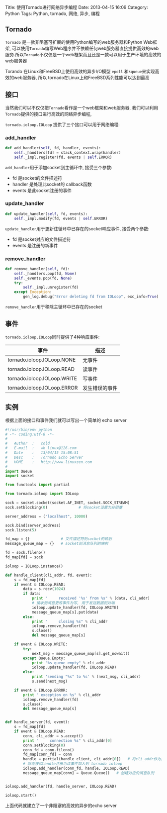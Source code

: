 Title: 使用Tornado进行网络异步编程
Date: 2013-04-15 16:09
Category: Python
Tags: Python, tornado, 网络, 异步, 编程

## Tornado
`Tornado` 是一款非阻塞可扩展的使用Python编写的web服务器和Python Web框架, 可以使用`Tornado`编写Web程序并不依赖任何web服务器直接提供高效的web服务.所以`Tornado`不仅仅是一个web框架而且还是一款可以用于生产环境的高效的web服务器

Torando 在Linux和FreeBSD上使用高效的异步I/O模型 `epoll` 和`kqueue`来实现高效的web服务器, 所以 tornado在Linux上和FreeBSD系列性能可以达到最高

## 接口
当然我们可以不仅仅把`Tornado`看作是一个web框架和web服务器, 我们可以利用`Tornado`提供的接口进行高效的网络异步编程,

`tornado.ioloop.IOLoop` 提供了三个接口可以用于网络编程:

### add_handler
```python
def add_handler(self, fd, handler, events):
    self._handlers[fd] = stack_context.wrap(handler)
    self._impl.register(fd, events | self.ERROR)
```

`add_handler`用于添加socket到主循环中, 接受三个参数:
* fd 是socket的文件描述符
* handler 是处理此socket的 callback函数
* events 是此socket注册的事件

### update_handler
```python
def update_handler(self, fd, events):
    self._impl.modify(fd, events | self.ERROR)
```
`update_handler`用于更新住循环中已存在的socket响应事件, 接受两个参数:
* fd 是socket对应的文件描述符
* events 是注册的新事件

### remove_handler
```python
def remove_handler(self, fd):
    self._handlers.pop(fd, None)
    self._events.pop(fd, None)
    try:
        self._impl.unregister(fd)
    except Exception:
        gen_log.debug("Error deleting fd from IOLoop", exc_info=True)
```
`remove_handler`用于移除主循环中已存在的socket

## 事件
`tornado.ioloop.IOLoop`同时提供了4种响应事件:

事件                       |       描述
-------------------------- | --------------
tornado.ioloop.IOLoop.NONE |    无事件
tornado.ioloop.IOLoop.READ |    读事件
tornado.ioloop.IOLoop.WRITE |    写事件
tornado.ioloop.IOLoop.ERROR |   发生错误的事件

## 实例
根据上面的接口和事件我们就可以写出一个简单的 echo server
```python
#!/usr/bin/env python
# -*- coding:utf-8 -*-
#
#   Author  :   cold
#   E-mail  :   wh_linux@126.com
#   Date    :   13/04/15 15:08:51
#   Desc    :   Tornado Echo Server
#   HOME    :   http://www.linuxzen.com
#
import Queue
import socket

from functools import partial

from tornado.ioloop import IOLoop

sock = socket.socket(socket.AF_INET, socket.SOCK_STREAM)
sock.setblocking(0)              # 将socket设置为非阻塞

server_address = ("localhost", 10000)

sock.bind(server_address)
sock.listen(5)

fd_map = {}              # 文件描述符到socket的映射
message_queue_map = {}   # socket到消息队列的映射

fd = sock.fileno()
fd_map[fd] = sock

ioloop = IOLoop.instance()

def handle_client(cli_addr, fd, event):
    s = fd_map[fd]
    if event & IOLoop.READ:
        data = s.recv(1024)
        if data:
            print "     received '%s' from %s" % (data, cli_addr)
            # 接收到消息更改事件为写, 用于发送数据到对端
            ioloop.update_handler(fd, IOLoop.WRITE)
            message_queue_map[s].put(data)
        else:
            print "     closing %s" % cli_addr
            ioloop.remove_handler(fd)
            s.close()
            del message_queue_map[s]

    if event & IOLoop.WRITE:
        try:
            next_msg = message_queue_map[s].get_nowait()
        except Queue.Empty:
            print "%s queue empty" % cli_addr
            ioloop.update_handler(fd, IOLoop.READ)
        else:
            print 'sending "%s" to %s' % (next_msg, cli_addr)
            s.send(next_msg)

    if event & IOLoop.ERROR:
        print " exception on %s" % cli_addr
        ioloop.remove_handler(fd)
        s.close()
        del message_queue_map[s]


def handle_server(fd, event):
    s = fd_map[fd]
    if event & IOLoop.READ:
        conn, cli_addr = s.accept()
        print "     connection %s" % cli_addr[0]
        conn.setblocking(0)
        conn_fd = conn.fileno()
        fd_map[conn_fd] = conn
        handle = partial(handle_client, cli_addr[0])   # 将cli_addr作为第一个参数
        # 将连接和handle注册为读事件加入到 tornado ioloop
        ioloop.add_handler(conn_fd, handle, IOLoop.READ)
        message_queue_map[conn] = Queue.Queue()   # 创建对应的消息队列


ioloop.add_handler(fd, handle_server, IOLoop.READ)

ioloop.start()
```

上面代码就建立了一个非阻塞的高效的异步的echo server
